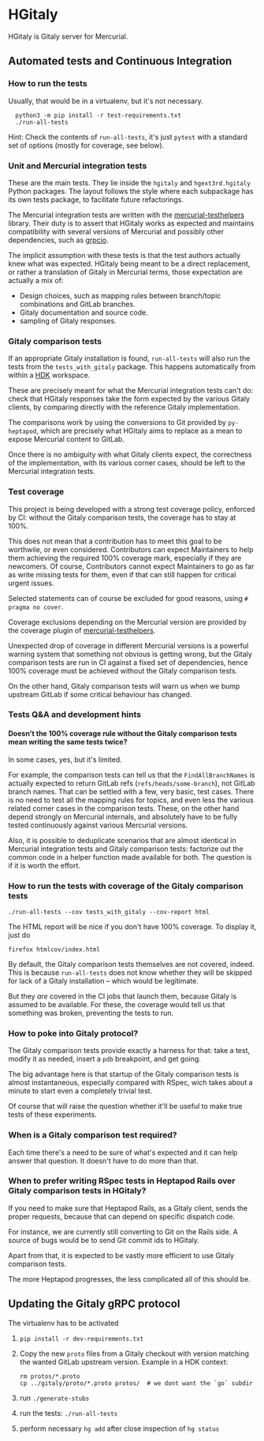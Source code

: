 # HGitaly

HGitaly is Gitaly server for Mercurial.

## Automated tests and Continuous Integration

### How to run the tests

Usually, that would be in a virtualenv, but it's not necessary.

```
  python3 -m pip install -r test-requirements.txt
  ./run-all-tests
```

Hint: Check the contents of `run-all-tests`, it's just `pytest` with
a standard set of options (mostly for coverage, see below).

### Unit and Mercurial integration tests

These are the main tests. They lie inside the `hgitaly`
and `hgext3rd.hgitaly` Python packages. The layout follows the style where
each subpackage has its own tests package, to facilitate future refactorings.

The Mercurial integration tests are written with the [mercurial-testhelpers]
library. Their duty is to assert that HGitaly works as expected and maintains
compatibility with several versions of Mercurial and possibly other
dependencies, such as [grpcio].

The implicit assumption with these tests is that the test authors actually
knew what was expected. HGitaly being meant to be a direct replacement, or
rather a translation of Gitaly in Mercurial terms, those expectation are
actually a mix of:

- Design choices, such as mapping rules between branch/topic combinations
  and GitLab branches.
- Gitaly documentation and source code.
- sampling of Gitaly responses.

### Gitaly comparison tests

If an appropriate Gitaly installation is found, `run-all-tests` will also
run the tests from the `tests_with_gitaly` package. This happens automatically
from within a [HDK] workspace.

These are precisely meant for what the Mercurial integration tests can't do:
check that HGitaly responses take the form expected by the various Gitaly
clients, by comparing directly with the reference Gitaly implementation.

The comparisons work by using the conversions to Git provided by
`py-heptapod`, which are precisely what HGitaly aims to replace as a mean
to expose Mercurial content to GitLab.

Once there is no ambiguity with what Gitaly clients expect, the correctness
of the implementation, with its various corner cases,
should be left to the Mercurial integration tests.

### Test coverage

This project is being developed with a strong test coverage policy, enforced by
CI: without the Gitaly comparison tests, the coverage has to stay at 100%.

This does not mean that a contribution has to meet this goal to be worthwile,
or even considered. Contributors can expect Maintainers to help them
achieving the required 100% coverage mark, especially if they are newcomers.
Of course, Contributors cannot expect Maintainers to go
as far as write missing tests for them, even if that can still happen
for critical urgent issues.

Selected statements can of course be excluded for good reasons, using
`# pragma no cover`.

Coverage exclusions depending on the Mercurial version are
provided by the coverage plugin of [mercurial-testhelpers].

Unexpected drop of coverage in different Mercurial versions is a powerful
warning system that something not obvious is getting wrong, but the
Gitaly comparison tests are run in CI against a fixed set of
dependencies, hence 100% coverage must be achieved without the Gitaly
comparison tests.

On the other hand, Gitaly comparison tests will warn us when we bump upstream
GitLab if some critical behaviour has changed.

### Tests Q&A and development hints

#### Doesn't the 100% coverage rule without the Gitaly comparison tests mean writing the same tests twice?

In some cases, yes, but it's limited.

For example, the comparison tests
can tell us that the `FindAllBranchNames` is actually expected to return
GitLab refs (`refs/heads/some-branch`), not GitLab branch names. That can
be settled with a few, very basic, test cases. There is no need to test all
the mapping rules for topics, and even less the various related corner cases
in the comparison tests. These, on the other hand depend strongly on Mercurial
internals, and absolutely have to be fully tested continuously against various
Mercurial versions.

Also, it is possible to deduplicate scenarios that are almost identical in
Mercurial integration tests and Gitaly comparison tests: factorize out the
common code in a helper function made available for both. The question is if
it is worth the effort.

### How to run the tests with coverage of the Gitaly comparison tests

```
./run-all-tests --cov tests_with_gitaly --cov-report html
```

The HTML report will be nice if you don't have 100% coverage. To display it,
just do

```
firefox htmlcov/index.html
```

By default, the Gitaly comparison tests themselves are not covered, indeed.
This is because `run-all-tests` does not know whether they will be skipped for
lack of a Gitaly installation – which would be legitimate.

But they *are* covered in the CI jobs that launch them, because Gitaly is
assumed to be available. For these, the coverage would tell us that something
was broken, preventing the tests to run.

### How to poke into Gitaly protocol?

The Gitaly comparison tests provide exactly a harness for that: take a test,
modify it as needed, insert a `pdb` breakpoint, and get going.

The big advantage here is that startup of the Gitaly comparison tests is
almost instantaneous, especially compared with RSpec, wich takes about a minute
to start even a completely trivial test.

Of course that will raise the question whether it'll be useful to make true
tests of these experiments.

### When is a Gitaly comparison test required?

Each time there's a need to be sure of what's expected and it can help answer
that question. It doesn't have to do more than that.

### When to prefer writing RSpec tests in Heptapod Rails over Gitaly comparison tests in HGitaly?

If you need to make sure that Heptapod Rails, as a Gitaly client, sends
the proper requests, because that can depend on specific dispatch code.

For instance, we are currently still converting to Git on the Rails side.
A source of bugs would be to send Git commit ids to HGitaly.

Apart from that, it is expected to be vastly more efficient to use
Gitaly comparison tests.

The more Heptapod progresses, the less complicated all of this should be.

## Updating the Gitaly gRPC protocol

The virtualenv has to be activated

1. `pip install -r dev-requirements.txt`

2. Copy the new `proto` files from a Gitaly checkout with
   version matching the wanted GitLab upstream version.
   Example in a HDK context:

   ```
   rm protos/*.proto
   cp ../gitaly/proto/*.proto protos/  # we dont want the `go` subdir
   ```

3. run `./generate-stubs`

4. run the tests: `./run-all-tests`

5. perform necessary `hg add` after close inspection of `hg status`


[mercurial-testhelpers]: https://pypi.org/project/mercurial-testhelpers/
[grpcio]: https://pypi.org/project/grpcio/
[HDK]: https://foss.heptapod.net/heptapod/heptapod-development-kit



